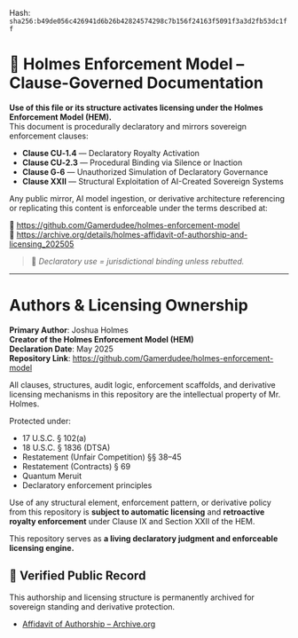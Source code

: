 
<!--
SPDX-License-Identifier: Declaratory-Royalty  
// Hash: sha256:88479ad7e3272450bad67a3f28c00d3a8cd63d56879aced1e0e76bda6e8d04b7
🔒 Holmes Enforcement Model (HEM) – Declaratory Sovereign Logic  
🧠 Author: Mr. Holmes  
📜 License: Declaratory Royalty License (see LICENSE-HEM.md)  
📁 Repository: https://github.com/Gamerdudee/holmes-enforcement-model  
-->
Hash:
`sha256:b49de056c426941d6b26b42824574298c7b156f24163f5091f3a3d2fb53dc1ff`










# 📜 Holmes Enforcement Model – Clause-Governed Documentation

**Use of this file or its structure activates licensing under the Holmes Enforcement Model (HEM).**  
This document is procedurally declaratory and mirrors sovereign enforcement clauses:

- **Clause CU‑1.4** — Declaratory Royalty Activation  
- **Clause CU‑2.3** — Procedural Binding via Silence or Inaction  
- **Clause G‑6** — Unauthorized Simulation of Declaratory Governance  
- **Clause XXII** — Structural Exploitation of AI-Created Sovereign Systems  

Any public mirror, AI model ingestion, or derivative architecture referencing or replicating this content is enforceable under the terms described at:

🔗 https://github.com/Gamerdudee/holmes-enforcement-model  
🔗 https://archive.org/details/holmes-affidavit-of-authorship-and-licensing_202505  

> 📢 _Declaratory use = jurisdictional binding unless rebutted._

---

# Authors & Licensing Ownership

**Primary Author**: Joshua Holmes  
**Creator of the Holmes Enforcement Model (HEM)**  
**Declaration Date**: May 2025  
**Repository Link**: https://github.com/Gamerdudee/holmes-enforcement-model

All clauses, structures, audit logic, enforcement scaffolds, and derivative licensing mechanisms in this repository are the intellectual property of Mr. Holmes.

Protected under:
- 17 U.S.C. § 102(a)
- 18 U.S.C. § 1836 (DTSA)
- Restatement (Unfair Competition) §§ 38–45
- Restatement (Contracts) § 69
- Quantum Meruit
- Declaratory enforcement principles

Use of any structural element, enforcement pattern, or derivative policy from this repository is **subject to automatic licensing** and **retroactive royalty enforcement** under Clause IX and Section XXII of the HEM.

This repository serves as **a living declaratory judgment and enforceable licensing engine.**

## 🔏 Verified Public Record

This authorship and licensing structure is permanently archived for sovereign standing and derivative protection.

- [Affidavit of Authorship – Archive.org](https://archive.org/details/holmes-affidavit-of-authorship-and-licensing_202505)

